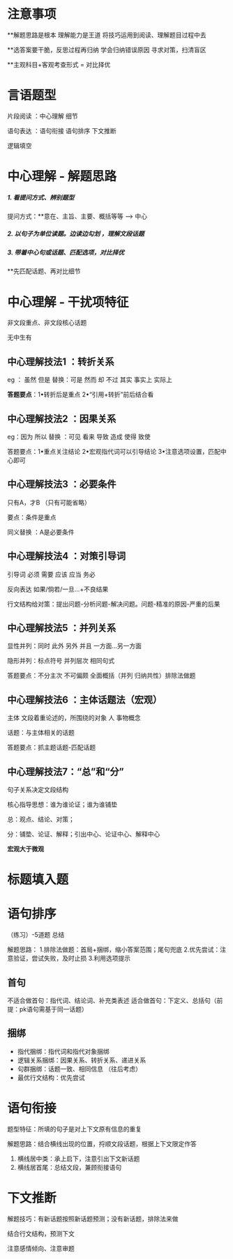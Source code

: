 
# 注意事项

**解题思路是根本 理解能力是王道 将技巧运用到阅读、理解题目过程中去

**选答案要干脆，反思过程再归纳 学会归纳错误原因 寻求对策，扫清盲区

**主观科目+客观考查形式 = 对比择优


# 言语题型

片段阅读 ：中心理解 细节

语句表达 ：语句衔接 语句排序 下文推断

逻辑填空

# 中心理解 - 解题思路

##### 1. 看提问方式、辨别题型
提问方式：**意在、主旨、主要、概括等等 --> 中心

##### 2. 以句子为单位读题。边读边**勾划** ，理解文段话题

##### 3. 带着中心句或话题、匹配选项，对比择优
**先匹配话题、再对比细节


# 中心理解 - 干扰项特征

非文段重点、非文段核心话题

无中生有

## 中心理解技法1 ：转折关系

eg ： 虽然 但是 替换：可是 然而 却 不过 其实 事实上 实际上

**答题要点**：1•转折后是重点 2•“引用+转折”前后结合看

## 中心理解技法2 ：因果关系

eg：因为 所以 替换 ：可见 看来 导致 造成 使得 致使

答题要点：1•重点关注结论 2•宏观指代词可以引导结论 3•注意选项设置，匹配中心即可

## 中心理解技法3 ：必要条件

只有A，才B （只有可能省略）

要点：条件是重点

同义替换 ：A是必要条件

## 中心理解技法4 ：对策引导词

引导词 必须 需要 应该 应当 务必

反向表达 如果/倘若/一旦…+不良结果

行文结构给对策：提出问题-分析问题-解决问题。问题-精准的原因-严重的后果

## 中心理解技法5 ：并列关系

显性并列：同时 此外 另外 并且 一方面…另一方面

隐形并列：标点符号 并列层次 相同句式

答题要点：不分主次 不可偏颇 全面概括（并列 归纳共性）排除法做题

## 中心理解技法6 ：主体话题法（宏观）

主体 文段着重论述的，所围绕的对象 人 事物概念

话题：与主体相关的话题

答题要点：抓主题话题-匹配话题

## 中心理解技法7：“总”和“分”

句子关系决定文段结构

核心指导思想：谁为谁论证；谁为谁铺垫

总：观点、结论、对策；

分：铺垫、论证、解释；引出中心、论证中心、解释中心

**宏观大于微观**


# 标题填入题


# 语句排序

（练习）-5道题 总结

解题思路：
1.排除法做题：首局+捆绑，缩小答案范围；尾句兜底
2.优先尝试：注意验证，尝试失败，及时止损
3.利用选项提示

## 首句

不适合做首句：指代词、结论词、补充类表述
适合做首句：下定义、总括句（前提：pk语句需基于同一话题）

## 捆绑

- 指代捆绑：指代词和指代对象捆绑
- 逻辑关系捆绑：因果关系、转折关系、递进关系
- 句群捆绑：话题一致、相同信息 （往后考虑）
- 最优行文结构：优先尝试

# 语句衔接

题型特征：所填的句子是对上下文原有信息的重复

解题思路：结合横线出现的位置，捋顺文段话题，根据上下文限定作答

1. 横线居中类：承上启下，注意引出下文新话题
2. 横线居首尾：总结文段，兼顾衔接语句

# 下文推断

解题技巧：有新话题按照新话题预测；没有新话题，排除法来做

结合行文结构，预测下文

注意感情倾向、注意审题